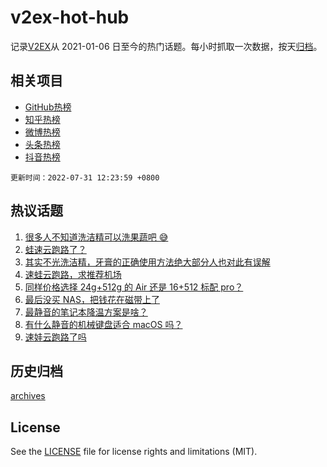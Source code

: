 # v2ex-hot-hub

 记录[V2EX](https://www.v2ex.com/)从 2021-01-06 日至今的热门话题。每小时抓取一次数据，按天[归档](archives)。
 
 ## 相关项目

- [GitHub热榜](https://github.com/snaildev/github-hot-hub)
- [知乎热榜](https://github.com/snaildev/zhihu-hot-hub)
- [微博热榜](https://github.com/snaildev/weibo-hot-hub)
- [头条热榜](https://github.com/snaildev/toutiao-hot-hub)
- [抖音热榜](https://github.com/snaildev/douyin-hot-hub)


 `更新时间：2022-07-31 12:23:59 +0800`

## 热议话题

1. [很多人不知道洗洁精可以洗果蔬吧 😅](https://www.v2ex.com/t/869644)
1. [蛙速云跑路了？](https://www.v2ex.com/t/869674)
1. [其实不光洗洁精，牙膏的正确使用方法绝大部分人也对此有误解](https://www.v2ex.com/t/869678)
1. [速蛙云跑路，求推荐机场](https://www.v2ex.com/t/869734)
1. [同样价格选择 24g+512g 的 Air 还是 16+512 标配 pro？](https://www.v2ex.com/t/869673)
1. [最后没买 NAS，把钱花在磁带上了](https://www.v2ex.com/t/869651)
1. [最静音的笔记本降温方案是啥？](https://www.v2ex.com/t/869663)
1. [有什么静音的机械键盘适合 macOS 吗？](https://www.v2ex.com/t/869665)
1. [速娃云跑路了吗](https://www.v2ex.com/t/869683)

## 历史归档

[archives](archives)

## License

See the [LICENSE](LICENSE) file for license rights and limitations (MIT).
